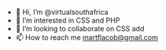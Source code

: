 - 👋 Hi, I’m @virtualsouthafrica
- 👀 I’m interested in CSS and PHP
- 💞️ I’m looking to collaborate on CSS add
- 📫 How to reach me martflacob@gmail.com

<!---
I'm a beginner css programmer
--->
